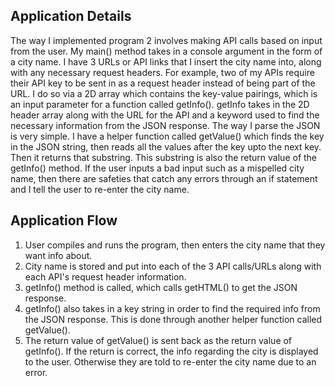 ## Application Details

The way I implemented program 2 involves making API calls based on input from the user. My main() method takes in a console argument
in the form of a city name. I have 3 URLs or API links that I insert the city name into, along with any necessary request headers. For
example, two of my APIs require their API key to be sent in as a request header instead of being part of the URL. I do so via a 2D array
which contains the key-value pairings, which is an input parameter for a function called getInfo(). getInfo takes in the 2D header array
along with the URL for the API and a keyword used to find the necessary information from the JSON response. The way I parse the JSON is
very simple. I have a helper function called getValue() which finds the key in the JSON string, then reads all the values after the key upto
the next key. Then it returns that substring. This substring is also the return value of the getInfo() method. If the user inputs a
bad input such as a mispelled city name, then there are safeties that catch any errors through an if statement and I tell the user to 
re-enter the city name.

## Application Flow
1) User compiles and runs the program, then enters the city name that they want info about.
2) City name is stored and put into each of the 3 API calls/URLs along with each API's request header information.
3) getInfo() method is called, which calls getHTML() to get the JSON response.
4) getInfo() also takes in a key string in order to find the required info from the JSON response. This is done through
another helper function called getValue().
5) The return value of getValue() is sent back as the return value of getInfo(). If the return is correct, the info regarding
the city is displayed to the user. Otherwise they are told to re-enter the city name due to an error.